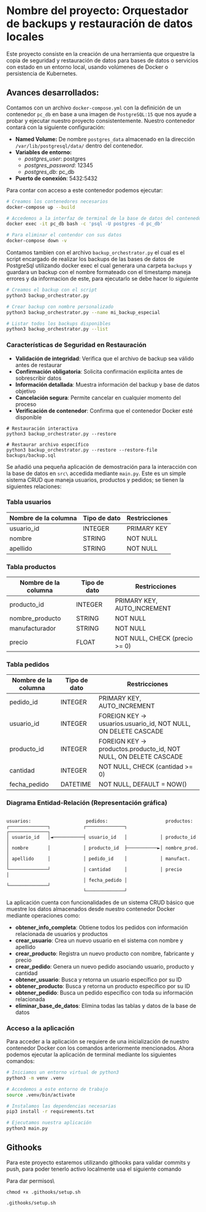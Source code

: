 # Nombre del proyecto: Orquestador de backups y restauración de datos locales

Este proyecto consiste en la creación de una herramienta que orquestre la copia de seguridad y restauración de datos para bases de datos o servicios con estado en un entorno local, usando volúmenes de Docker o persistencia de Kubernetes.

## Avances desarrollados:

Contamos con un archivo `docker-compose.yml` con la definición de un contenedor `pc_db` en base a una imagen de `PostgreSQL:15` que nos ayude a probar y ejecutar nuestro proyecto consistentemente. Nuestro contenedor contará con la siguiente configuración:

- **Named Volume:** De nombre `postgres_data` almacenado en la dirección `/var/lib/postgresql/data/` dentro del contenedor.
- **Variables de entorno:**
  - _postgres_user_: postgres
  - _postgres_password_: 12345
  - _postgres_db_: pc_db
- **Puerto de conexión**: 5432:5432

Para contar con acceso a este contenedor podemos ejecutar:

```bash
# Creamos los contenedores necesarios
docker-compose up --build

# Accedemos a la interfaz de terminal de la base de datos del contenedor
docker exec -it pc_db bash -c 'psql -U postgres -d pc_db'

# Para eliminar el contendor con sus datos
docker-compose down -v
```

Contamos tambien con el archivo `backup_orchestrator.py` el cual es el script encargado de realizar los backups de las bases de datos de PostgreSql utilizando docker exec el cual generara una carpeta `backups` y guardara un backup con el nombre formateado con el timestamp maneja errores y da informacion de este, para ejecutarlo se debe hacer lo siguiente

```bash
# Creamos el backup con el script
python3 backup_orchestrator.py

# Crear backup con nombre personalizado
python3 backup_orchestrator.py --name mi_backup_especial

# Listar todos los backups disponibles
python3 backup_orchestrator.py --list

```

### Características de Seguridad en Restauración

- **Validación de integridad**: Verifica que el archivo de backup sea válido antes de restaurar
- **Confirmación obligatoria**: Solicita confirmación explícita antes de sobrescribir datos
- **Información detallada**: Muestra información del backup y base de datos objetivo
- **Cancelación segura**: Permite cancelar en cualquier momento del proceso
- **Verificación de contenedor**: Confirma que el contenedor Docker esté disponible
```
# Restauración interactiva
python3 backup_orchestrator.py --restore

# Restaurar archivo específico  
python3 backup_orchestrator.py --restore --restore-file backups/backup.sql

```

Se añadió una pequeña aplicación de demostración para la interacción con la base de datos en `src\` accedida mediante `main.py`.
Este es un simple sistema CRUD que maneja usuarios, productos y pedidos; se tienen la siguientes relaciones:

### Tabla usuarios

| Nombre de la columna | Tipo de dato | Restricciones |
| -------------------- | ------------ | ------------- |
| usuario_id           | INTEGER      | PRIMARY KEY   |
| nombre               | STRING       | NOT NULL      |
| apellido             | STRING       | NOT NULL      |

### Tabla productos

| Nombre de la columna | Tipo de dato | Restricciones                 |
| -------------------- | ------------ | ----------------------------- |
| producto_id          | INTEGER      | PRIMARY KEY, AUTO_INCREMENT   |
| nombre_producto      | STRING       | NOT NULL                      |
| manufacturador       | STRING       | NOT NULL                      |
| precio               | FLOAT        | NOT NULL, CHECK (precio >= 0) |

### Tabla pedidos

| Nombre de la columna | Tipo de dato | Restricciones                                                    |
| -------------------- | ------------ | ---------------------------------------------------------------- |
| pedido_id            | INTEGER      | PRIMARY KEY, AUTO_INCREMENT                                      |
| usuario_id           | INTEGER      | FOREIGN KEY → usuarios.usuario_id, NOT NULL, ON DELETE CASCADE   |
| producto_id          | INTEGER      | FOREIGN KEY → productos.producto_id, NOT NULL, ON DELETE CASCADE |
| cantidad             | INTEGER      | NOT NULL, CHECK (cantidad >= 0)                                  |
| fecha_pedido         | DATETIME     | NOT NULL, DEFAULT = NOW()                                        |

### Diagrama Entidad-Relación (Representación gráfica)

```

usuarios:                    pedidos:                     productos:
┌──────────────┐            ┌──────────────┐            ┌──────────────┐
│ usuario_id   │◄───────────┤ usuario_id   │            │ producto_id  │
│ nombre       │            │ producto_id  ├───────────►│ nombre_prod. │
│ apellido     │            │ pedido_id    │            │ manufact.    │
└──────────────┘            │ cantidad     │            │ precio       │
                            │ fecha_pedido │            └──────────────┘
                            └──────────────┘
```

La aplicación cuenta con funcionalidades de un sistema CRUD básico que muestre los datos almacenados desde nuestro contenedor Docker mediante operaciones como:

- **obtener_info_completa**: Obtiene todos los pedidos con información relacionada de usuarios y productos
- **crear_usuario**: Crea un nuevo usuario en el sistema con nombre y apellido
- **crear_producto**: Registra un nuevo producto con nombre, fabricante y precio
- **crear_pedido**: Genera un nuevo pedido asociando usuario, producto y cantidad
- **obtener_usuario**: Busca y retorna un usuario específico por su ID
- **obtener_producto**: Busca y retorna un producto específico por su ID
- **obtener_pedido**: Busca un pedido específico con toda su información relacionada
- **eliminar_base_de_datos**: Elimina todas las tablas y datos de la base de datos

### Acceso a la aplicación

Para acceder a la aplicación se requiere de una inicialización de nuestro contenedor Docker con los comandos anteriormente mencionados. Ahora podemos ejecutar la aplicación de terminal mediante los siguientes comandos:

```bash
# Iniciamos un entorno virtual de python3
python3 -m venv .venv

# Accedemos a este entorno de trabajo
source .venv/bin/activate

# Instalamos las dependencias necesarias
pip3 install -r requirements.txt

# Ejecutamos nuestra aplicación
python3 main.py
```

## Githooks

Para este proyecto estaremos utilizando githooks para validar commits y push, para poder tenerlo activo localmente usa el siguiente comando

Para dar permisos\
```
chmod +x .githooks/setup.sh
```

```
.githooks/setup.sh
```
